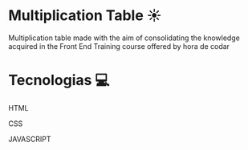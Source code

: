 
# Multiplication Table ☀️
Multiplication table made with the aim of consolidating the knowledge acquired in the Front End Training course offered by hora de codar

# Tecnologias 💻

HTML

CSS

JAVASCRIPT


